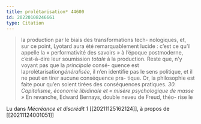 ```yaml
---
title: prolétarisation* 44600
id: 20220108246661
type: Citation
---
```


> la production par le biais des transformations tech- nologiques, et, sur ce point, Lyotard aura été remarquablement lucide : c’est ce qu’il appelle la « performativité des savoirs » à l’époque postmoderne, c’est-à-dire leur soumission *totale* à la production. Reste que, n’y voyant pas que la *principale* consé- quence est laprolétarisation*généralisée*, il n’en identifie pas le sens politique, et il ne peut en tirer aucune conséquence pra- tique. Or, la philosophie est faite pour qu’en soient tirées des conséquences pratiques. *30. Capitalisme, économie libidinale et « misère psychologique de masse »* En revanche, Edward Bernays, double neveu de Freud, théo- rise le

Lu dans *Mécréance et discrédit 1* [[20211125162124]], à propos de [[20211124001051]]